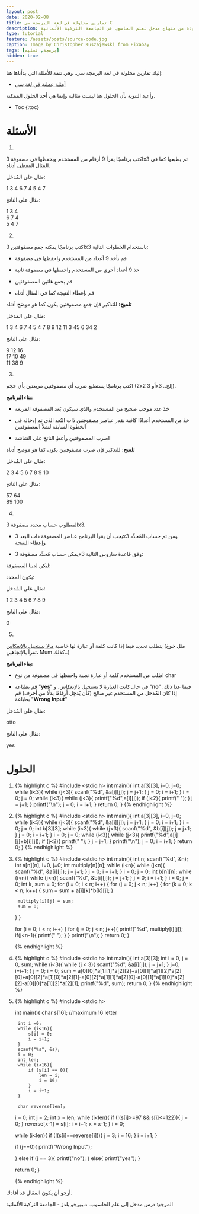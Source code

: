 ```yaml
---
layout: post
date: 2020-02-08
title: تمارين محلولة في لغة البرمجة سي C
description: تمارين محلولة في لغة البرمجة سي مأخوذة من منهاج مدخل لعلم الحاسوب في الجامعة التركية الألمانية
type: tutorial
feature: /assets/posts/source-code.jpg
caption: Image by Christopher Kuszajewski from Pixabay 
tags: [برمجة, تعليم]
hidden: true
---
```


إليك تمارين محلولة في لغة البرمجة سي. وهي تتمة للأمثلة التي بدأناها هنا:

* [أمثلة عملية في لغة سي](https://mulham.github.io/c-language-examples/)

وأعيد التنويه بأن الحلول هنا ليست مثالية وإنما هي أحد الحلول الممكنة.

* Toc
{:toc}

# الأسئلة

1.
  اكتب برنامجًا يقرأ 9 أرقام من المستخدم ويحفظها في مصفوفة 3x3 ثم يطبعها كما في المثال المعطى أدناه.



  مثال على المُدخل: 

   <div dir="ltr">
   1 3 4 6 7 4 5 4 7
   </div>

   مثال على الناتج:

   <div dir="ltr">
   1 3 4
   <br>
   6 7 4
   <br>
   5 4 7
   </div>

2.
  اكتب برنامجًا يمكنه جمع مصفوفتين 3x3 باستخدام الخطوات التالية:

  * قم بأخذ 9 أعداد من المستخدم واحفظها في مصفوفة

  * خذ 9 أعداد أخرى من المستخدم واحفظها في مصفوفة ثانية

  * قم بجمع هاتين المصفوفتين

  * قم بإعطاء النتيجة كما في المثال أدناه

  **تلميح:** للتذكير فإن جمع مصفوفتين يكون كما هو موضح أدناه

  <amp-img width="400" height="200" src="/assets/arrays-sum.png" alt="أمثلة وتمارين في لغة البرمجة سي - جمع مصفوفتين"></amp-img>
 

   مثال على المدخل:

   1 3 4 6 7 4 5 4 7 8 9 12 11 3 45 6 34 2

   مثال على الناتج:

  <div dir="ltr">
   9 12 16
   <br>
   17 10 49
    <br>
   11 38 9
  </div>


3.
اكتب برنامجًا يستطيع ضرب أي مصفوفتين مربعتين بأي حجم (2x2 أو 3x3 ..إلخ).

   **بناء البرنامج:**

   * خذ عدد موجب صحيح من المستخدم والذي سيكون بُعد المصفوفة المربعة

   * خذ من المستخدم أعدادًا كافية بقدر عناصر مصفوفتين ذات البُعد الذي تم إدخاله في الخطوة السابقة لتملأ المصفوفتين

   * اضرب المصفوفتين وأعطِ الناتج على الشاشة


  **تلميح:** للتذكير فإن ضرب مصفوفتين يكون كما هو موضح أدناه

   <amp-img width="500" height="200" src="/assets/arrays-multiplication.png" alt="أمثلة وتمارين في لغة البرمجة سي - ضرب مصفوفتين"></amp-img>


   مثال على المُدخل:

   <div dir="ltr">
   2 3 4 5 6 7 8 9 10
   </div>


   مثال على الناتج:

   <div dir="ltr">

  57 64
  <br>
  89 100
  </div>

4.
المطلوب حساب محدد مصفوفة 3x3. 


   * يجب أن يقرأ البرنامج عناصر المصفوفة ذات البعد 3x3 ومن ثم حساب المُحدِّد وإعطاء النتيجة

   *  يمكن حساب مُحدِّد مصفوفة 3x3 وفق قاعدة ساروس التالية:

   ليكن لدينا المصفوفة:

  <amp-img width="200" height="130" src="/assets/array.png" alt="أمثلة وتمارين في لغة البرمجة سي - حساب محدد مصفوفة"></amp-img>

   يكون المحدد:

  <amp-img width="450" height="100" src="/assets/sarrus.png" alt="أمثلة وتمارين في لغة البرمجة سي - قاعدة ساروس"></amp-img>

  مثال على المُدخل:

  1 2 3 4 5 6 7 8 9

  مثال على الناتج:

  0

  

5.
 يتطلب تحديد فيما إذا كانت كلمة أو عبارة لها خاصية [مالا يستحيل بالإنعكاس](https://ar.wikipedia.org/wiki/قلب_مستو) (مثل خوخ تقرأ بالإتجاهين، Mum كذلك..)


   **بناء البرنامج:**

   * اطلب من المستخدم كلمة أو عبارة نصية واحفظها في مصفوفة من نوع char

   * قم بطباعة "**yes**" في حال كانت العبارة لا تستحيل بالإنعكاس، و "**no**" فيما عدا ذلك. إذا كان المٌدخل من المستخدم غير صالح (كأن يُدخِل أرقامًا بدلًا من أحرف) قم بطباعة "**Wrong Input**"

  مثال على المُدخل:
  

  otto



  مثال على الناتج:


  yes



# الحلول


1.
    {% highlight c %}
    #include <stdio.h>
    int main(){
	int a[3][3], i=0, j=0;
	while (i<3){
		while (j<3){
			scanf("%d", &a[i][j]);
			j = j+1;
		}
		j = 0;
		i = i+1;
	}
	i = 0;
	j = 0;
	while (i<3){
		while (j<3){
			printf("%d",a[i][j]);
            if (j<2){
                printf(" ");
            }
			j = j+1;
		}
	   	printf("\n");
		j = 0;
		i = i+1;
	}
	return 0;
    }
    {% endhighlight %}

2.
    {% highlight c %} 
    #include <stdio.h>
    int main(){
	int a[3][3], i=0, j=0;
	while (i<3){
		while (j<3){
			scanf("%d", &a[i][j]);
			j = j+1;
		}
		j = 0;
		i = i+1;
	}
	i = 0;
	j = 0;
	int b[3][3];
	while (i<3){
		while (j<3){
			scanf("%d", &b[i][j]);
			j = j+1;
		}
		j = 0;
		i = i+1;
	}
	i = 0;
	j = 0;
	while (i<3){
		while (j<3){
			printf("%d",a[i][j]+b[i][j]);
            if (j<2){
                printf(" ");
            }
			j = j+1;
		}
	   	printf("\n");
		j = 0;
		i = i+1;
	}
	return 0;
    }
    {% endhighlight %}

3.
    {% highlight c %}
    #include <stdio.h>
    int main(){
	int n;
	scanf("%d", &n);
	int a[n][n], i=0, j=0;
	int multiply[n][n];
	while (i<n){
		while (j<n){
			scanf("%d", &a[i][j]);
			j = j+1;
		}
		j = 0;
		i = i+1;
	}
	i = 0;
	j = 0;
	int b[n][n];
	while (i<n){
		while (j<n){
			scanf("%d", &b[i][j]);
			j = j+1;
		}
		j = 0;
		i = i+1;
	}
	i = 0;
	j = 0;
	int k, sum = 0;
	for (i = 0; i < n; i++) {
      for (j = 0; j < n; j++) {
        for (k = 0; k < n; k++) {
          sum = sum + a[i][k]*b[k][j];
        }
 
        multiply[i][j] = sum;
        sum = 0;
      }
    }
 
    for (i = 0; i < n; i++) {
      for (j = 0; j < n; j++){
        printf("%d", multiply[i][j]);
		if(j<n-1){
			printf(" ");
		}
		}
      printf("\n");
    }
	return 0;
    }

    {% endhighlight %}

4.
    {% highlight c %}
    #include <stdio.h>
    int main(){
	int a[3][3];
	int i = 0, j = 0, sum;
	while (i<3){
		while (j < 3){
			scanf("%d", &a[i][j]);
			j = j+1;
		}
		j=0;
		i=i+1;
	}
	j = 0;
	i = 0;
	sum = a[0][0]*a[1][1]*a[2][2]+a[0][1]*a[1][2]*a[2][0]+a[0][2]*a[1][0]*a[2][1]-a[0][2]*a[1][1]*a[2][0]-a[0][1]*a[1][0]*a[2][2]-a[0][0]*a[1][2]*a[2][1];
	printf("%d", sum);
	return 0;
    }
    {% endhighlight %}

5.
    {% highlight c %}
    #include <stdio.h>

 
    int main(){
	char s[16];	//maximum 16 letter 

	
	
		int i =0;
		while (i<16){
			s[i] = 0;
			i = i+1;
		}
		scanf("%s", &s);
		i = 0;
		int len;
		while (i<16){
			if (s[i] == 0){
				len = i;
				i = 16;
			}
			i = i+1;
		}
		
		char reverse[len];
	i = 0;
	int j = 2;
	int x = len;
	while (i<len){
		if (!(s[i]>=97 && s[i]<=122)){
			j = 0;
		}
		reverse[x-1] = s[i];
		i = i+1;
		x = x-1;
	}
	i = 0;

	
	while (i<len){
		if (!(s[i]==reverse[i])){
			j = 3;
			i = 16;
		}
		i = i+1;
	}

	if (j==0){
		printf("Wrong Input");
		
	}
	else if (j == 3){
			printf("no");
	}
	else{
		printf("yes");
	}

	return 0;
    }

          
    {% endhighlight %}



أرجو أن يكون المقال قد أفادك.

المرجع: درس مدخل إلى علم الحاسوب. د.بورجو يلدز - الجامعة التركية الألمانية
